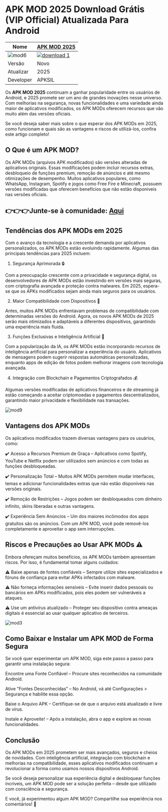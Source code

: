 # APK MOD 2025 Download Grátis (VIP Official) Atualizada Para Android

| Nome | [APK MOD 2025](https://apksil.com/) |
|--------------|-------|
| ![mod6](https://github.com/user-attachments/assets/a816fab8-33ac-42f4-a16a-949c1453b063) | <a href="https://apksil.com/">![download 1](https://github.com/user-attachments/assets/63059ddb-640f-4061-a534-b77f4c7a2039)</a> |
| Versão | Novo |
| Atualizar | 2025 |
| Developer | APKSIL |

Os **APK MOD 2025** continuam a ganhar popularidade entre os usuários de Android, e 2025 promete ser um ano de grandes inovações nesse universo. Com melhorias na segurança, novas funcionalidades e uma variedade ainda maior de aplicativos modificados, os APK MODs oferecem recursos que vão muito além das versões oficiais.

Se você deseja saber mais sobre o que esperar dos APK MODs em 2025, como funcionam e quais são as vantagens e riscos de utilizá-los, confira este artigo completo!

## O Que é um APK MOD?

Os APK MODs (arquivos APK modificados) são versões alteradas de aplicativos originais. Essas modificações podem incluir recursos extras, desbloqueio de funções premium, remoção de anúncios e até mesmo otimizações de desempenho. Muitos aplicativos populares, como WhatsApp, Instagram, Spotify e jogos como Free Fire e Minecraft, possuem versões modificadas que oferecem benefícios que não estão disponíveis nas versões oficiais.

## 👉👉👉Junte-se à comunidade: [Aqui](https://t.me/apktsil)

## Tendências dos APK MODs em 2025

Com o avanço da tecnologia e a crescente demanda por aplicativos personalizados, os APK MODs estão evoluindo rapidamente. Algumas das principais tendências para 2025 incluem:

1. Segurança Aprimorada 🔒

Com a preocupação crescente com a privacidade e segurança digital, os desenvolvedores de APK MODs estão investindo em versões mais seguras, com criptografia avançada e proteção contra malwares. Em 2025, espera-se que os APKs modificados sejam ainda mais seguros para os usuários.

2. Maior Compatibilidade com Dispositivos 📱

Antes, muitos APK MODs enfrentavam problemas de compatibilidade com determinadas versões do Android. Agora, os novos APK MODs de 2025 serão mais otimizados e adaptáveis a diferentes dispositivos, garantindo uma experiência mais fluida.

3. Funções Exclusivas e Inteligência Artificial 🤖

Com a popularização da IA, os APK MODs estão incorporando recursos de inteligência artificial para personalizar a experiência do usuário. Aplicativos de mensagens podem sugerir respostas automáticas personalizadas, enquanto apps de edição de fotos podem melhorar imagens com tecnologia avançada.

4. Integração com Blockchain e Pagamentos Criptografados 💰

Algumas versões modificadas de aplicativos financeiros e de streaming já estão começando a aceitar criptomoedas e pagamentos descentralizados, garantindo maior privacidade e flexibilidade nas transações.

![mod9](https://github.com/user-attachments/assets/d27eaeed-fc2c-47e6-b099-67abeb4ce92d)

## Vantagens dos APK MODs

Os aplicativos modificados trazem diversas vantagens para os usuários, como:

✔️ Acesso a Recursos Premium de Graça – Aplicativos como Spotify, YouTube e Netflix podem ser utilizados sem anúncios e com todas as funções desbloqueadas.

✔️ Personalização Total – Muitos APK MODs permitem mudar interfaces, temas e adicionar funcionalidades extras que não estão disponíveis nas versões originais.

✔️ Remoção de Restrições – Jogos podem ser desbloqueados com dinheiro infinito, skins liberadas e outras vantagens.

✔️ Experiência Sem Anúncios – Um dos maiores incômodos dos apps gratuitos são os anúncios. Com um APK MOD, você pode removê-los completamente e aproveitar o app sem interrupções.

## Riscos e Precauções ao Usar APK MODs ⚠️

Embora ofereçam muitos benefícios, os APK MODs também apresentam riscos. Por isso, é fundamental tomar alguns cuidados:

⚠️ Baixe apenas de fontes confiáveis – Sempre utilize sites especializados e fóruns de confiança para evitar APKs infectados com malware.

⚠️ Não forneça informações sensíveis – Evite inserir dados pessoais ou bancários em APKs modificados, pois eles podem ser vulneráveis a ataques.

⚠️ Use um antivírus atualizado – Proteger seu dispositivo contra ameaças digitais é essencial ao usar qualquer aplicativo de terceiros.

![mod3](https://github.com/user-attachments/assets/8a57b2ce-0bcf-4be4-89b9-1b1a20ed2607)

## Como Baixar e Instalar um APK MOD de Forma Segura

Se você quer experimentar um APK MOD, siga este passo a passo para garantir uma instalação segura:

Encontre uma Fonte Confiável – Procure sites reconhecidos na comunidade Android.

Ative "Fontes Desconhecidas" – No Android, vá até Configurações > Segurança e habilite essa opção.

Baixe o Arquivo APK – Certifique-se de que o arquivo está atualizado e livre de vírus.

Instale e Aproveite! – Após a instalação, abra o app e explore as novas funcionalidades.

## Conclusão

Os APK MODs em 2025 prometem ser mais avançados, seguros e cheios de novidades. Com inteligência artificial, integração com blockchain e melhorias na compatibilidade, esses aplicativos modificados continuam a revolucionar a forma como usamos nossos dispositivos Android.

Se você deseja personalizar sua experiência digital e desbloquear funções incríveis, um APK MOD pode ser a solução perfeita – desde que utilizado com consciência e segurança.

E você, já experimentou algum APK MOD? Compartilhe sua experiência nos comentários! 🚀

